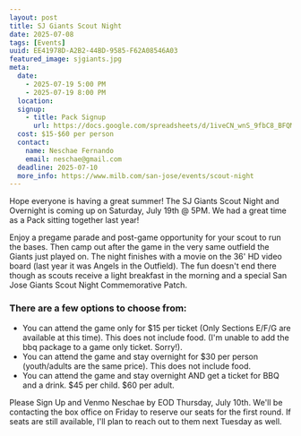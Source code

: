 ```yaml
---
layout: post
title: SJ Giants Scout Night
date: 2025-07-08
tags: [Events]
uuid: EE41978D-A2B2-44BD-9585-F62A08546A03
featured_image: sjgiants.jpg
meta:
  date:
    - 2025-07-19 5:00 PM
    - 2025-07-19 8:00 PM
  location:
  signup:
    - title: Pack Signup
      url: https://docs.google.com/spreadsheets/d/1iveCN_wnS_9fbC8_BFQM_Z7IOMFCnTX9DvXIUOvVGl4/edit?gid=0#gid=0
  cost: $15-$60 per person
  contact:
    name: Neschae Fernando
    email: neschae@gmail.com
  deadline: 2025-07-10
  more_info: https://www.milb.com/san-jose/events/scout-night
---
```


Hope everyone is having a great summer! The SJ Giants Scout Night and Overnight is coming up on Saturday, July 19th @ 5PM. We had a great time as a Pack sitting together last year!

Enjoy a pregame parade and post-game opportunity for your scout to run the bases. Then camp out after the game in the very same outfield the Giants just played on. The night finishes with a movie on the 36' HD video board (last year it was Angels in the Outfield). The fun doesn't end there though as scouts receive a light breakfast in the morning and a special San Jose Giants Scout Night Commemorative Patch.

### There are a few options to choose from:

 * You can attend the game only for $15 per ticket (Only Sections E/F/G are available at this time). This does not include food. (I'm unable to add the bbq package to a game only ticket. Sorry!).
 * You can attend the game and stay overnight for $30 per person (youth/adults are the same price). This does not include food.
 * You can attend the game and stay overnight AND get a ticket for BBQ and a drink. $45 per child. $60 per adult.

Please Sign Up and Venmo Neschae by EOD Thursday, July 10th. We'll be contacting the box office on Friday to reserve our seats for the first round. If seats are still available, I'll plan to reach out to them next Tuesday as well.


